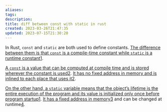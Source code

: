 ```yaml
---
aliases: 
tags: 
description:
title: diff between const with static in rust
created: 2023-03-26T21:47:35
updated: 2023-07-15T21:30:20
---
```

In Rust, `const` and `static` are both used to define constants. [The difference between them is that `const` is a compile-time constant while `static` is a runtime constant](https://stackoverflow.com/questions/2216239/what-is-the-difference-between-a-static-and-const-variable)[1](https://stackoverflow.com/questions/2216239/what-is-the-difference-between-a-static-and-const-variable).

[A `const` is a value that can be computed at compile time and is stored wherever the constant is used](https://web.mit.edu/rust-lang_v1.25/arch/amd64_ubuntu1404/share/doc/rust/html/book/first-edition/const-and-static.html)[2](https://web.mit.edu/rust-lang_v1.25/arch/amd64_ubuntu1404/share/doc/rust/html/book/first-edition/const-and-static.html). [It has no fixed address in memory and is inlined to each place that uses it](https://web.mit.edu/rust-lang_v1.25/arch/amd64_ubuntu1404/share/doc/rust/html/book/first-edition/const-and-static.html)[2](https://web.mit.edu/rust-lang_v1.25/arch/amd64_ubuntu1404/share/doc/rust/html/book/first-edition/const-and-static.html).

[On the other hand, a `static` variable means that the object’s lifetime is the entire execution of the program and its value is initialized only once before program startup](https://stackoverflow.com/questions/2216239/what-is-the-difference-between-a-static-and-const-variable)[1](https://stackoverflow.com/questions/2216239/what-is-the-difference-between-a-static-and-const-variable). [It has a fixed address in memory](https://stackoverflow.com/questions/52751597/what-is-the-difference-between-a-constant-and-a-static-variable-and-which-should)[3](https://stackoverflow.com/questions/52751597/what-is-the-difference-between-a-constant-and-a-static-variable-and-which-should) and can be changed at runtime[4](https://stackoverflow.com/questions/30516292/difference-between-static-and-const-variables).

